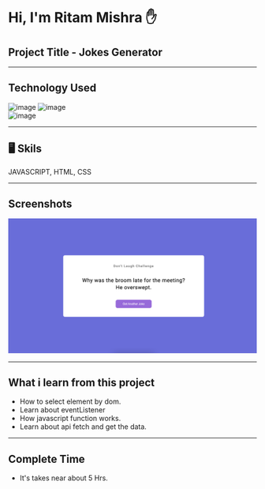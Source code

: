 # Hi, I'm Ritam Mishra ✋

## Project Title - Jokes Generator 
***

## Technology Used 
![image](https://img.shields.io/badge/FirstTech-Html-orange) 
![image](https://img.shields.io/badge/SecondTech-CSS-blue)<br>
![image](https://img.shields.io/badge/ThirdTech-Javascript-yellow)

***
## 🖥️ Skils 
JAVASCRIPT, HTML, CSS

***  
## Screenshots

![image](./Image//Project.png)
***
## What i learn from this project
- How to select element by dom.
- Learn about eventListener
- How javascript function works.
- Learn about api fetch and get the data.
***
## Complete Time 
- It's takes near about 5 Hrs.



